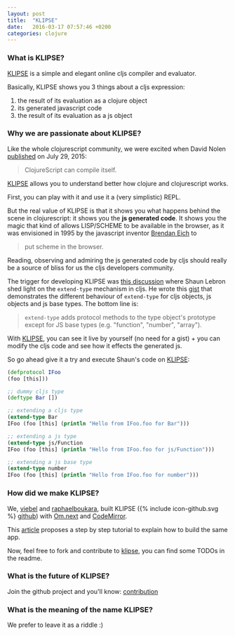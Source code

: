 ```yaml
---
layout: post
title:  "KLIPSE"
date:   2016-03-17 07:57:46 +0200
categories: clojure
---
```


### What is KLIPSE?

[KLIPSE][app-url] is a simple and elegant online cljs compiler and evaluator.

Basically, KLIPSE shows you 3 things about a cljs expression:

1. the result of its evaluation as a clojure object
2. its generated javascript code
3. the result of its evaluation as a js object

### Why we are passionate about KLIPSE?

Like the whole clojurescript community, we were excited when David Nolen [published][cljs-next-url] on July 29, 2015:

>ClojureScript can compile itself.



[KLIPSE][app-url] allows you to understand better how clojure and clojurescript works.

First, you can play with it and use it a (very simplistic) REPL.

But the real value of KLIPSE is that it shows you what happens behind the scene in clojurescript: it shows you the **js generated code**.
It shows you the magic that kind of allows LISP/SCHEME to be available in the browser, as it was envisioned in 1995 by the javascript inventor [Brendan Eich][brendan-eich-url] to 

>put scheme in the  browser.

Reading, observing and admiring the js generated code by cljs should really be a source of bliss for us the cljs developers community.

The trigger for developing KLIPSE was [this discussion][discussion-url] where Shaun Lebron shed light on the `extend-type` mechanism in cljs. He wrote this [gist][gist-url] that demonstrates the different behaviour of `extend-type` for cljs objects, js objects and js base types. The bottom line is:

> `extend-type` adds protocol methods to the type object's prototype  except for JS base types (e.g. "function", "number", "array").

With [KLIPSE][app-url], you can see it live by yourself (no need for a gist) + you can modify the cljs code and see how it effects the generated js.

So go ahead give it a try and execute Shaun's code on [KLIPSE][app-url]:

~~~ clojure
(defprotocol IFoo
(foo [this]))

;; dummy cljs type
(deftype Bar [])

;; extending a cljs type
(extend-type Bar
IFoo (foo [this] (println "Hello from IFoo.foo for Bar")))

;; extending a js type
(extend-type js/Function
IFoo (foo [this] (println "Hello from IFoo.foo for js/Function")))

;; extending a js base type
(extend-type number
IFoo (foo [this] (println "Hello from IFoo.foo for number")))
~~~

### How did we make KLIPSE?

We, [viebel][viebel-url] and [raphaelboukara][rafi-url], built KLIPSE (<span class="icon icon--github">{% include icon-github.svg %}</span> [github][github-url]) with [Om.next][om.next-url] and [CodeMirror][codemirror-url].

This [article][tuto-url] proposes a step by step tutorial to explain how to build the same app.

Now, feel free to fork and contribute to [klipse][github-url], you can find some TODOs in the readme.

### What is the future of KLIPSE?

Join the github project and you'll know: [contribution][contribution-url]

### What is the meaning of the name KLIPSE?

We prefer to leave it as a riddle :)



[figwheel-url]: https://github.com/bhauman/lein-figwheel
[cljs.js-url]: https://github.com/clojure/clojurescript/blob/master/src/main/cljs/cljs/js.cljs
[om.next-url]: https://github.com/omcljs/om/wiki/Quick-Start-(om.next)
[react.js-url]: https://facebook.github.io/react/
[figwheel-url]: http://localhost:3449/
[dnpublish-url]: https://swannodette.github.io/2015/07/29/clojurescript-17/
[viebel-url]: https://github.com/viebel
[rafi-url]: https://github.com/raphaelboukara
[app-url]: http://app.gadjett.com/cljs_compiler/index-dev.html
[github-url]: https://github.com/viebel/klipse
[codemirror-url]: https://codemirror.net/
[brendan-eich-url]: https://en.wikipedia.org/wiki/Brendan_Eich
[discussion-url]: https://groups.google.com/forum/#!searchin/clojurescript/extend-protocol/clojurescript/MKEZ9CBU77o/h7ejrbNFCgAJ
[gist-url]: https://gist.github.com/shaunlebron/a98a05b47a1521b58a6b
[contribution-url]: https://github.com/viebel/klipse#contribution
[tuto-url]: https://github.com/viebel/klipse#tutorial
[cljs-next-url]: http://swannodette.github.io/2015/07/29/clojurescript-17/
